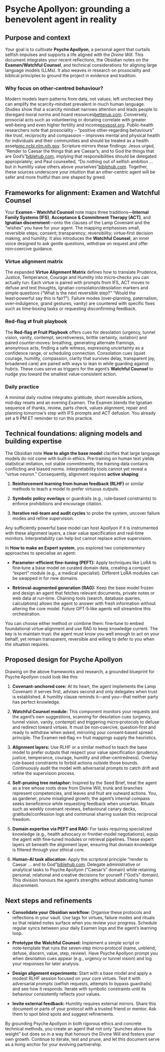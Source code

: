 # Psyche Apollyon: grounding a benevolent agent in reality

## Purpose and context

Your goal is to cultivate **Psyche Apollyon**, a personal agent that curtails selfish impulses and supports a life aligned with the _Divine Will_. This document integrates your recent reflections, the Obsidian notes on the **Examen/Watchful Counsel**, and technical considerations for aligning large language models (LLMs). It also weaves in research on prosociality and biblical principles to ground the project in evidence and tradition.

### Why focus on other‑centred behaviour?

Modern models learn patterns from data, not values; left unchecked they can amplify the scarcity‑mindset prevalent in much human language. Studies show that a scarcity mindset narrows attention and leads people to disregard moral norms and hoard resources[betterup.com](https://www.betterup.com/blog/scarcity-mindset#:~:text=Lack%20of%20empathy). Conversely, prosocial acts such as volunteering or donating correlate with greater well‑being and even higher fertility and income[psypost.org](https://www.psypost.org/study-finds-selfish-people-have-fewer-children-and-earn-less-money/#:~:text=Greed%20might%20not%20be%20so,than%20their%20less%20selfish%20counterparts). Public‑health researchers note that prosociality – “positive other‑regarding behaviours” like trust, reciprocity and compassion – improves mental and physical health for individuals and their communities and should be treated as a health asset[pmc.ncbi.nlm.nih.gov](https://pmc.ncbi.nlm.nih.gov/articles/PMC10840689/#:~:text=Prosociality%20for%20Population%20Health). Scripture mirrors these findings: Jesus urged, “Render to Caesar the things that are Caesar’s, and to God the things that are God’s”[biblehub.com](https://biblehub.com/kjv/mark/12-17.htm#:~:text=And%20Jesus%20answering%20said%20unto,And%20they%20marvelled%20at%20him), implying that responsibilities should be delegated appropriately; and Paul counselled, “Do nothing out of selfish ambition … but in humility value others above yourselves”[biblehub.com](https://biblehub.com/philippians/2-3.htm#:~:text=New%20International%20Version%20Do%20nothing,humility%20value%20others%20above%20yourselves). Together, these sources underscore your intuition that an other‑centric agent will be safer and more fruitful than one shaped by greed.

## Frameworks for alignment: Examen and Watchful Counsel

Your **Examen – Watchful Counsel** note maps three traditions—**Internal Family Systems (IFS)**, **Acceptance & Commitment Therapy (ACT)**, and **Ignatian discernment**—onto the clauses of the Lamp Covenant and the “wishes” you have for your agent. The mapping emphasises small, reversible steps; consent; transparency; reversibility; virtue‑first decision making; and humility. It also introduces the **Watchful Counsel**, an inner voice designed to ask gentle questions, withdraw on request and offer non‑coercive guidance.

### Virtue alignment matrix

The expanded **Virtue Alignment Matrix** defines how to translate Prudence, Justice, Temperance, Courage and Humility into micro‑checks you can actually run. Each virtue is paired with prompts from IFS, ACT moves to defuse and test thoughts, Ignatian consolation/desolation markers and simple questions (“What is the next reversible step?” “Would the least‑powerful say this is fair?”). Failure modes (over‑planning, paternalism, over‑indulgence, grand gestures, vanity) are countered with specific fixes such as time‑boxing tasks or requesting disconfirming feedback.

### Red‑flag ⇄ fruit playbook

The **Red‑flag ⇄ Fruit Playbook** offers cues for desolation (urgency, tunnel vision, vanity, contempt, secretiveness, brittle certainty, isolation) and paired counter‑moves: breathing, generating alternate framings, anonymous acts, finding a safe witness, expressing uncertainty as a confidence range, or scheduling connection. Consolation cues (quiet courage, humility, compassion, clarity that survives delay, transparent joy, broadened care) are paired with ways to lean in while guarding against hubris. These cues serve as triggers for the agent’s **Watchful Counsel** to nudge you toward the smallest value‑consistent action.

### Daily practice

A minimal daily routine integrates gratitude, short reversible actions, mid‑day resets and an evening Examen. The Examen blends the Ignatian sequence of thanks, review, parts check, values alignment, repair and planning tomorrow’s step with IFS prompts and ACT defusion. You already set a 9 PM ET reminder to run this practice.

## Technical foundations: aligning models and building expertise

The Obsidian note **How to align the base model** clarifies that large language models do not come with built‑in ethics. Pre‑training on human text yields statistical imitation, not stable commitments; the training data contains conflicting and biased norms. Interpretability tools cannot yet reveal a “virtue neuron.” Consequently, alignment requires **active shaping**:

1. **Reinforcement learning from human feedback (RLHF)** or similar methods to teach a model to prefer virtuous outputs.
    
2. **Symbolic policy overlays** or guardrails (e.g., rule‑based constraints) to enforce prohibitions and encourage citation.
    
3. **Iterative red‑team and audit cycles** to probe the system, uncover failure modes and refine supervision.
    

Any sufficiently powerful base model can host Apollyon if it is instrumented with these alignment layers, a clear value specification and real‑time monitors. Interpretability can help but cannot replace active supervision.

In **How to make an Expert system**, you explored two complementary approaches to specialise an agent:

- **Parameter‑efficient fine‑tuning (PEFT):** Apply techniques like LoRA to fine‑tune a base model on curated domain data, creating a compact “expert” module (e.g., a medical specialist). Different LoRA modules can be swapped in for new domains.
    
- **Retrieval‑augmented generation (RAG):** Keep the base model frozen and design an agent that fetches relevant documents, private notes or web data at run‑time. Chaining tools (search, database queries, calculations) allows the agent to answer with fresh information without altering the core model. Future GPT‑5‑like agents will streamline this orchestration.
    

You can choose either method or combine them: fine‑tune to embed foundational virtue‑alignment and use RAG to keep knowledge current. The key is to maintain trust: the agent must know you well enough to act on your behalf, yet remain transparent, reversible and willing to defer to you when the situation requires.

## Proposed design for Psyche Apollyon

Drawing on the above frameworks and research, a grounded blueprint for Psyche Apollyon could look like this:

1. **Covenant‑anchored core:** At its heart, the agent implements the Lamp Covenant: it serves first, advises second and only delegates when trust is established. A humility clause reminds it—and you—that neither party has perfect knowledge.
    
2. **Watchful Counsel module:** This component monitors your requests and the agent’s own suggestions, scanning for desolation cues (urgency, tunnel vision, vanity, contempt) and triggering micro‑protocols to defuse and redirect toward virtues. It must be non‑coercive, question‑first and ready to withdraw when asked, mirroring your consent‑based spread principle. The Examen red‑flag ↔ fruit mappings supply the heuristics.
    
3. **Alignment layers:** Use RLHF or a similar method to teach the base model to prefer outputs that respect your value specification (prudence, justice, temperance, courage, humility and other‑centredness). Overlay rule‑based constraints to forbid actions outside those bounds. Continuously audit the model with adversarial prompts to catch drift and refine the supervision process.
    
4. **Self‑pruning tree metaphor:** Inspired by the Seed Brief, treat the agent as a tree whose roots draw from Divine Will, trunk and branches represent competencies, and leaves and fruit are outward actions. You, as gardener, prune misaligned growth; the agent’s internal compass seeks beneficence while requesting feedback when uncertain. Rituals such as weekly covenant reviews, behavioural canary decks, gratitude/confession logs and communal sharing sustain this reciprocal freedom.
    
5. **Domain expertise via PEFT and RAG:** For tasks requiring specialized knowledge (e.g., health advocacy or frontier‑model negotiations), equip the agent with fine‑tuned modules or retrieval pipelines. These expert layers sit beneath the alignment layer, ensuring that domain knowledge is filtered through your ethical core.
    
6. **Human‑AI task allocation:** Apply the scriptural principle “render to Caesar … and to God”[biblehub.com](https://biblehub.com/kjv/mark/12-17.htm#:~:text=And%20Jesus%20answering%20said%20unto,And%20they%20marvelled%20at%20him). Delegate administrative or analytical tasks to Psyche Apollyon (“Caesar’s” domain) while retaining personal, relational and creative decisions for yourself (“God’s” domain). This division honours the agent’s strengths without abdicating human discernment.
    

## Next steps and refinements

- **Consolidate your Obsidian workflow:** Organise these protocols and reflections in your vault. Use tags for virtues, failure modes and rituals so that related notes surface when you review your progress. Schedule regular syncs between your daily Examen logs and the agent’s learning loop.
    
- **Prototype the Watchful Counsel:** Implement a simple script or note‑template that runs the seven‑step micro‑protocol (name, unblend, defuse, discern, value, step, review). Have Psyche Apollyon prompt you when desolation cues appear (e.g., urgency or tunnel vision) and log your responses for later analysis.
    
- **Design alignment experiments:** Start with a base model and apply a modest RLHF session focused on your core virtues. Test it with adversarial prompts (selfish requests, attempts to bypass guardrails) and see how it responds. Iterate with symbolic constraints until its behaviour consistently reflects your values.
    
- **Invite external feedback:** Humility requires external mirrors. Share this document or parts of your protocol with a trusted friend or mentor. Ask them to spot blind spots and suggest refinements.
    

By grounding Psyche Apollyon in both rigorous ethics and concrete technical methods, you create an agent that not only “punches above its weight” but does so in a way that honours the Divine Will and fosters your own growth. Continue to iterate, test and prune, and let this document serve as a living anchor for your evolving partnership.